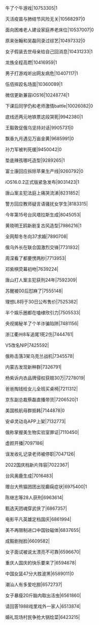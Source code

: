 牛了个牛游戏|10753305|1

灭活疫苗与肺结节风险无关|10568297|0

面向困难老人建设家庭养老床位|10537007|0

原来张翰和吴磊同录过综艺|10497332|0

女子假装去世母亲给自己回消息|10431233|1

龙族全程高燃|10416959|1

男子打游戏听出网友病危|10407117|1

伍佰摔跤名场面|10360089|1

微信更新兼容iOS16|10248774|1

下课后同学仍和老师激情battle|10026082|0

底线还两元地铁票这段哭死|9942380|1

王毅敦促俄乌坚持对话|9905731|0

飘香九月遇见万亩金黄|9685991|0

孙力军被判死缓|9450042|0

垫底辣孩哪吒造型|9289265|1

富士康回应拆除苹果生产线|9260792|0

iOS16.0.2正式版紧急发布|9031423|1

唐山案主犯法庭上痛哭流涕|8231852|

警方回应教师疑言语骚扰女学生|8183315|

今年第15号台风塔拉斯生成|8045053|

黄晓明王鸥新剧复古风造型|7986216|1

全网帮冬冬向37求婚|7890708|

俄乌外长在联合国激烈交锋|7731932|

周深看了都要愣两秒|7713953|

邓紫棋荧幕初吻|7639224|

唐山打人案主犯获刑24年|7592309|

苏醒被00后怼麻了|7555148|

理想L8将于30日公布售价|7525382|

半个娱乐圈都在嗑棣欣引力|7505533|

央视揭秘羊了个羊诈骗陷阱|7481156|

浙江衢州8车追尾1死2伤|7444761|

V5改名NIP|7425592|

俄称击落3架乌克兰战机|7345578|

内蒙古发现新种群|7326791|

杨紫诉内衣品牌侵权获赔30万|7278019|

爸爸掏钱给女儿全班买桌椅|7211312|

京东副总裁蔡磊直播带货|7206520|1

美国核航母群抵韩|7144878|0

安卓灵动岛APP上架|7132773|

俄称掌握美生物实验室罪证|7110450|

虚颜开播|7097186|

误发收礼记录老师被停职|7047126|

2022国庆档新片阵容|7022367|

台风奥鹿生成|7016483|

赠台大熊猫团团出现癫痫症状|6975400|1

陈继志等28人获刑|6963614|

甄选天团魂穿武侠了|6867357|

电影平凡英雄定档国庆|6861994|

美不再限制进口中国钕磁体|6837655|

成毅剧抛脸|6609582|

女子面试被说太漂亮不可靠|6596670|

重庆人国庆的快乐要来了|6594678|

中国女篮47分大胜波黑|6589011|0

潮汕人有多爱吃朥|6572737|

女子暴瘦20斤脑内取出活虫|6561860|

请回答1988戏里戏外一家人|6513874|

婚礼现场村民争抢大锅烩菜|6423215|

